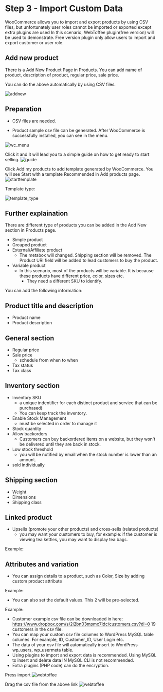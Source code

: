 # Step 3 - Import Custom Data

WooCommerce allows you to import and export products by using CSV files, but unfortunately user roles cannot be imported or exported except extra plugins are used
In this scenario, WebToffee plugin(free version) will be used to demonstrate. Free version plugin only allow users to import and export customer or user role.

## Add new product
There is a Add New Product Page in Products. You can add name of product, description of product, regular price, sale price.

You can do the above automatically by using CSV files.

![addnew](./assets/addnew_gui.png)

## Preparation
- CSV files are needed. 

- Product sample csv file can be generated. After WooCommerce is successfully installed, you can see in the menu.

![wc_menu](./assets/wc_menu.png)

Click it and it will lead you to a simple guide on how to get ready to start selling.
![guide](./assets/guide.png)

Click Add my products to add template generated by WooCommerce. You will see Start with a template Recommended in Add products page.
![starttemplate](./assets/starttemplate.png)

Template type:

![template_type](./assets/template_type.png)

## Further explaination
There are different type of products you can be added in the Add New section in Products page.
- Simple product
- Grouped product
- External/Affiliate product
   - The metabox will changed. Shipping section will be removed. The Product URl field will be added to lead customers to buy the product.
- Variable product
   - In this scenario, most of the products will be variable. It is because these products have different price, color, sizes etc.
      - They need a different SKU to identify.

You can add the following information:

## Product title and description 
- Product name
- Product description

## General section 
- Regular price
- Sale price 
   - schedule from when to when
- Tax status
- Tax class 
## Inventory section 
- Inventory SKU 
  - a unique indentifier for each distinct product and service that can be purchased)
  - You can keep track the inventory.
- Enable Stock Management 
    - must be selected in order to manage it
- Stock quantity 
- Allow backorders 
  - Customers can buy backordered items on a website, but they won't be delivered until they are back in stock.
- Low stock threshold
  - you will be notified by email when the stock number is lower than an amount.
- sold individually 

## Shipping section 
- Weight
- Dimensions
- Shipping class

## Linked product
- Upsells (promote your other products) and cross-sells (related products)
   - you may want your customers to buy, for example: if the customer is viewing tea kettles, you may want to display tea bags.

Example:


## Attributes and variation
- You can assign details to a product, such as Color, Size by adding custom product attribute

Example:


- You can also set the default values. This 2 will be pre-selected.

Example:







- Customer example csv file can be downloaded in here:
https://www.dropbox.com/s/2i2bn03mpmx7ldc/customers.csv?dl=0
19 customers in the csv file.
- You can map your custom csv file columes to WordPress MySQL table columes. For example, ID, Customer_ID, User Login etc. 
- The data of your csv file will automatically insert to WordPress wp_users, wp_usermeta table.
- Using plugins to import and export data is recommended. Using MySQL to insert and delete data IN MySQL CLI is not recommended.
- Extra plugins (PHP code) can do the encryption.

Press import
![webtoffee](./assets/webtoffeeimex.png)

Drag the csv file from the above link
![webtoffee](./assets/webtoffeedrag.png)





